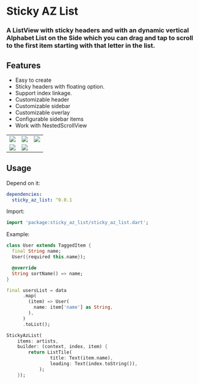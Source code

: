 # Sticky AZ List


### A ListView with sticky headers and with an dynamic vertical Alphabet List on the Side which you can drag and tap to scroll to the first item starting with that letter in the list.


## Features

- Easy to create
- Sticky headers with floating option.
- Support index linkage.
- Customizable header
- Customizable sidebar
- Customizable overlay
- Configurable sidebar items
- Work with NestedScrollView


|       |       |       |
|:------|:-----:|------:|
![](https://user-images.githubusercontent.com/74125222/236589285-97666b4b-fc2f-47b5-b2e7-1c74aca094b1.gif)|![](https://user-images.githubusercontent.com/74125222/236589283-520f94a9-5292-4964-aaf2-e3b33fefba49.gif)|![](https://user-images.githubusercontent.com/74125222/236589280-019529f1-c730-499f-a681-66d00cbee439.gif)
![](https://user-images.githubusercontent.com/74125222/236620618-e6793115-3d44-4cfc-8bd9-03b228c6c966.gif)|![](https://user-images.githubusercontent.com/74125222/236620931-d3f1f87a-f698-434d-85fb-cbae46dd1548.gif)|
<style>
table {
  border-collapse: collapse;
}
table td, table th, table tr {
  border: none!important;
}
</style>






## Usage

Depend on it:
```yaml
dependencies:
  sticky_az_list: ^0.0.1
```


Import:
```dart
import 'package:sticky_az_list/sticky_az_list.dart';
```

Example:
```dart
class User extends TaggedItem {
  final String name;
  User({required this.name});

  @override
  String sortName() => name;
}

final usersList = data
      .map(
        (item) => User(
          name: item['name'] as String,
        ),
      )
      .toList();

StickyAzList(
    items: artists,
    builder: (context, index, item) {
        return ListTile(
                title: Text(item.name),
                leading: Text(index.toString()),
            );
    });
```

